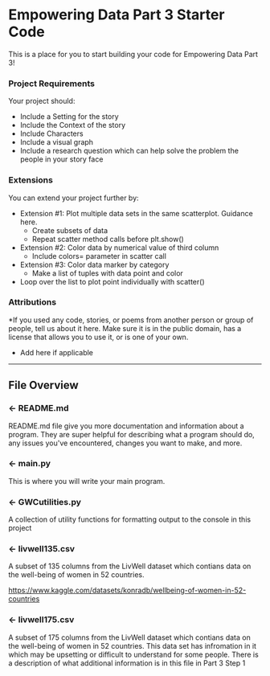 # Empowering Data Part 3 Starter Code

This is a place for you to start building your code for Empowering Data Part 3!

### Project Requirements
Your project should:
- Include a Setting for the story
- Include the Context of the story
- Include Characters 
- Include a visual graph
- Include a research question which can help solve the problem the people in your story face



### Extensions
You can extend your project further by:
- Extension #1:  Plot multiple data sets in the same scatterplot. Guidance here.
  - Create subsets of data
  - Repeat scatter method calls before plt.show()
- Extension #2: Color data by numerical value of third column
  - Include colors= parameter in scatter call
- Extension #3: Color data marker by category 
  - Make a list of tuples with data point and color
- Loop over the list to plot point individually with scatter()


###  Attributions
*If you used any code, stories, or poems from another person or group of people, tell us about it here. Make sure it is in the public domain, has a license that allows you to use it, or is one of your own. 
- Add here if applicable

---

## File Overview

### ← README.md

README.md file give you more documentation and information about a program. They are super helpful for describing what a program should do, any issues you've encountered, changes you want to make, and more. 

### ← main.py
This is where you will write your main program.

### ← GWCutilities.py
A collection of utility functions for formatting output to the console in this project

### ← livwell135.csv
A subset of 135 columns from the LivWell dataset which contians data on the well-being of women in 52 countries.
 
 https://www.kaggle.com/datasets/konradb/wellbeing-of-women-in-52-countries

 ### ← livwell175.csv
A subset of 175 columns from the LivWell dataset which contians data on the well-being of women in 52 countries. 
This data set has infromation in it which may be upsetting or difficult to understand for some people.
There is a description of what additional information is in this file in Part 3 Step 1
